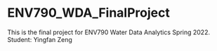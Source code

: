 # ENV790_WDA_FinalProject
This is the final project for ENV790 Water Data Analytics Spring 2022.
Student: Yingfan Zeng
